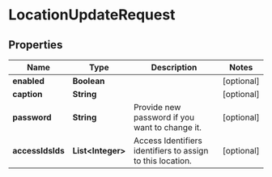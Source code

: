
# LocationUpdateRequest

## Properties
Name | Type | Description | Notes
------------ | ------------- | ------------- | -------------
**enabled** | **Boolean** |  |  [optional]
**caption** | **String** |  |  [optional]
**password** | **String** | Provide new password if you want to change it. |  [optional]
**accessIdsIds** | **List&lt;Integer&gt;** | Access Identifiers identifiers to assign to this location. |  [optional]



